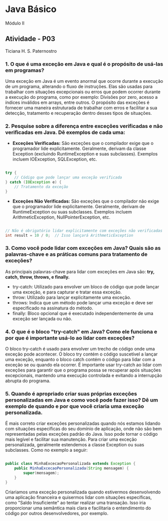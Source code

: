 # Java Básico
Módulo II
## Atividade - P03
 Ticiana H. S. Paternostro

### 1. O que é uma exceção em Java e qual é o propósito de usá-las em programas?

Uma exceção em Java é um evento anormal que ocorre durante a execução de um programa, alterando o fluxo de instruções. Elas são usadas para trabalhar com situações excepcionais ou erros que podem ocorrer durante a execução do programa, como por exemplo: Divisões por zero, acesso a índices inválidos em arrays, entre outros. O propósito das exceções é fornecer uma maneira estruturada de trabalhar com erros e facilitar a sua detecção, tratamento e recuperação dentro desses tipos de situações.

### 2. Pesquise sobre a diferença entre exceções verificadas e não verificadas em Java. Dê exemplos de cada uma:

- **Exceções Verificadas:** São exceções que o compilador exige que o programador lide explicitamente. Geralmente, derivam da classe Exception (excluindo RuntimeException e suas subclasses). Exemplos incluem IOException, SQLException, etc.

```java

try {
    // Código que pode lançar uma exceção verificada
} catch (IOException e) {
    // Tratamento da exceção
}

```

- **Exceções Não Verificadas:** São exceções que o compilador não exige que o programador lide explicitamente. Geralmente, derivam de RuntimeException ou suas subclasses. Exemplos incluem ArithmeticException, NullPointerException, etc.

``` JAVA

// Não é obrigatório lidar explicitamente com exceções não verificadas
int result = 10 / 0;  // Isso lançará ArithmeticException

```

### 3. Como você pode lidar com exceções em Java? Quais são as palavras-chave e as práticas comuns para tratamento de exceções?

As principais palavras-chave para lidar com exceções em Java são: **try, catch, throw, throws, e finally.**

-   try-catch: Utilizado para envolver um bloco de código que pode lançar uma exceção, e para capturar e tratar essa exceção.
-   throw: Utilizado para lançar explicitamente uma exceção.
-   throws: Indica que um método pode lançar uma exceção e deve ser especificado na assinatura do método.
-   finally: Bloco opcional que é executado independentemente de uma exceção ser lançada ou não.

### 4. O que é o bloco "try-catch" em Java? Como ele funciona e por que é importante usá-lo ao lidar com exceções?

O bloco try-catch é usado para envolver um trecho de código onde uma exceção pode acontecer. O bloco try contém o código suscetível a lançar uma exceção, enquanto o bloco catch contém o código para lidar com a exceção se ou quando ela ocorrer. É importante usar try-catch ao lidar com exceções para garantir que o programa possa se recuperar após situações excepcionais, mantendo uma execução controlada e evitando a interrupção abrupta do programa.

### 5. Quando é apropriado criar suas próprias exceções personalizadas em Java e como você pode fazer isso? Dê um exemplo de quando e por que você criaria uma exceção personalizada.

É mais correto criar exceções personalizadas quando nós estamos lidando com situações específicas do seu domínio de aplicação, onde não são bem representadas pelas exceções padrão do Java. Isso pode tornar o código mais legível e facilitar sua manutenção. Para criar uma exceção personalizada, geralmente estendemos a classe Exception ou suas subclasses. Como no exemplo a seguir:

```java

public class MinhaExcecaoPersonalizada extends Exception {
    public MinhaExcecaoPersonalizada(String mensagem) {
        super(mensagem);
    }
}
```

Criariamos uma exceção personalizada quando estivermos desenvolvendo uma aplicação financeira e quisermos lidar com situações específicas, como "Saldo Insuficiente" ao tentar realizar uma transação. Isso iria proporcionar uma semântica mais clara e facilitaria o entendimento do código por outros desenvolvedores, por exemplo.